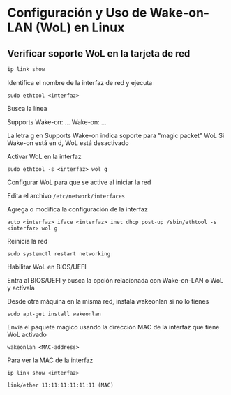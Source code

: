 # Configuración y Uso de Wake-on-LAN (WoL) en Linux

## Verificar soporte WoL en la tarjeta de red

```bash
ip link show
```

Identifica el nombre de la interfaz de red y ejecuta

`sudo ethtool <interfaz>`

Busca la línea

Supports Wake-on: ...
Wake-on: ...

La letra g en Supports Wake-on indica soporte para "magic packet" WoL
Si Wake-on está en d, WoL está desactivado

Activar WoL en la interfaz

`sudo ethtool -s <interfaz> wol g`

Configurar WoL para que se active al iniciar la red

Edita el archivo `/etc/network/interfaces`

Agrega o modifica la configuración de la interfaz

`auto <interfaz>
iface <interfaz> inet dhcp
    post-up /sbin/ethtool -s <interfaz> wol g`

Reinicia la red

`sudo systemctl restart networking`

Habilitar WoL en BIOS/UEFI

Entra al BIOS/UEFI y busca la opción relacionada con Wake-on-LAN o WoL y actívala

Desde otra máquina en la misma red, instala wakeonlan si no lo tienes

`sudo apt-get install wakeonlan`

Envía el paquete mágico usando la dirección MAC de la interfaz que tiene WoL activado

`wakeonlan <MAC-address>`

Para ver la MAC de la interfaz

`ip link show <interfaz>`

`link/ether 11:11:11:11:11:11 (MAC)`
